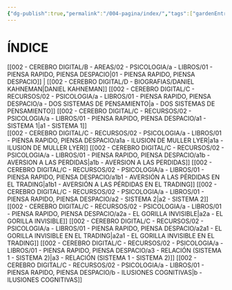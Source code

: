 ```yaml
---
{"dg-publish":true,"permalink":"/004-pagina/index/","tags":["gardenEntry"]}
---
```



# ÍNDICE
[[002 - CEREBRO DIGITAL/B - AREAS/02 - PSICOLOGIA/a - LIBROS/01 - PIENSA RAPIDO, PIENSA DESPACIO\|01 - PIENSA RAPIDO, PIENSA DESPACIO]]  |  [[002 - CEREBRO DIGITAL/D - BIOGRAFIAS/DANIEL KAHNEMAN\|DANIEL KAHNEMAN]]
	[[002 - CEREBRO DIGITAL/C - RECURSOS/02 - PSICOLOGIA/a - LIBROS/01 - PIENSA RAPIDO, PIENSA DESPACIO/a - DOS SISTEMAS DE PENSAMIENTO\|a - DOS SISTEMAS DE PENSAMIENTO]]
		[[002 - CEREBRO DIGITAL/C - RECURSOS/02 - PSICOLOGIA/a - LIBROS/01 - PIENSA RAPIDO, PIENSA DESPACIO/a1 - SISTEMA 1\|a1 - SISTEMA 1]]	
			[[002 - CEREBRO DIGITAL/C - RECURSOS/02 - PSICOLOGIA/a - LIBROS/01 - PIENSA RAPIDO, PIENSA DESPACIO/a1a - ILUSION DE MULLER LYER\|a1a - ILUSION DE MULLER LYER]]
			[[002 - CEREBRO DIGITAL/C - RECURSOS/02 - PSICOLOGIA/a - LIBROS/01 - PIENSA RAPIDO, PIENSA DESPACIO/a1b - AVERSION A LAS PERDIDAS\|a1b - AVERSION A LAS PERDIDAS]]
				[[002 - CEREBRO DIGITAL/C - RECURSOS/02 - PSICOLOGIA/a - LIBROS/01 - PIENSA RAPIDO, PIENSA DESPACIO/a1b1 - AVERSIÓN A LAS PÉRDIDAS EN EL TRADING\|a1b1 - AVERSIÓN A LAS PÉRDIDAS EN EL TRADING]]
		[[002 - CEREBRO DIGITAL/C - RECURSOS/02 - PSICOLOGIA/a - LIBROS/01 - PIENSA RAPIDO, PIENSA DESPACIO/a2 - SISTEMA 2\|a2 - SISTEMA 2]]
			[[002 - CEREBRO DIGITAL/C - RECURSOS/02 - PSICOLOGIA/a - LIBROS/01 - PIENSA RAPIDO, PIENSA DESPACIO/a2a - EL GORILLA INVISIBLE\|a2a - EL GORILLA INVISIBLE]]
				[[002 - CEREBRO DIGITAL/C - RECURSOS/02 - PSICOLOGIA/a - LIBROS/01 - PIENSA RAPIDO, PIENSA DESPACIO/a2a1 - EL GORILLA INVISIBLE EN EL TRADING\|a2a1 - EL GORILLA INVISIBLE EN EL TRADING]]
		[[002 - CEREBRO DIGITAL/C - RECURSOS/02 - PSICOLOGIA/a - LIBROS/01 - PIENSA RAPIDO, PIENSA DESPACIO/a3 - RELACIÓN (SISTEMA 1 - SISTEMA 2)\|a3 - RELACIÓN (SISTEMA 1 - SISTEMA 2)]]
	[[002 - CEREBRO DIGITAL/C - RECURSOS/02 - PSICOLOGIA/a - LIBROS/01 - PIENSA RAPIDO, PIENSA DESPACIO/b - ILUSIONES COGNITIVAS\|b - ILUSIONES COGNITIVAS]]
